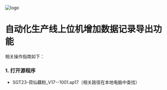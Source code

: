 ![logo](https://github.com/smslule/APG/assets/108914539/af1f5080-ecfe-44f5-9f5c-310a0229cee3)
# 自动化生产线上位机增加数据记录导出功能
相关操作指南如下：

### 1. 打开源程序
- SGT23-荷仙藕粉_V17--1001.ap17（相关路径在本地电脑中查找）
